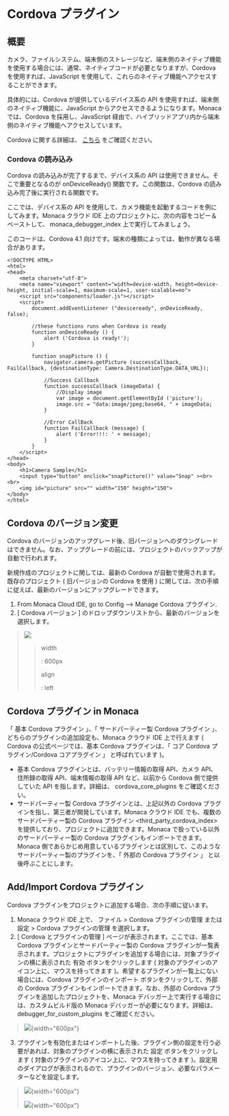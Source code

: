 Cordova プラグイン
==================

概要
----

カメラ、ファイルシステム、端末側のストレージなど、端末側のネイティブ機能を使用する場合には、通常、ネイティブコードが必要となりますが、Cordova
を使用すれば、JavaScript
を使用して、これらのネイティブ機能へアクセスすることができます。

具体的には、Cordova が提供しているデバイス系の API
を使用すれば、端末側のネイティブ機能に、JavaScript
からアクセスできるようになります。Monaca では、Cordova
を採用し、JavaScript
経由で、ハイブリッドアプリ内から端末側のネイティブ機能へアクセスしています。

Cordova に関する詳細は、 [こちら](https://cordova.apache.org/)
をご確認ください。

### Cordova の読み込み

Cordova の読み込みが完了するまで、デバイス系の API
は使用できません。そこで重要となるのが onDeviceReady()
関数です。この関数は、Cordova の読み込み完了後に実行される関数です。

ここでは、デバイス系の API
を使用して、カメラ機能を起動するコードを例にしてみます。Monaca クラウド
IDE 上のプロジェクトに、次の内容をコピー＆ペーストして、
monaca\_debugger\_index 上で実行してみましょう。

<div class="admonition note">

このコードは、Cordova 4.1
向けです。端末の種類によっては、動作が異なる場合があります。

</div>

``` {.sourceCode .html}
<!DOCTYPE HTML>
<html>
<head>
    <meta charset="utf-8">
    <meta name="viewport" content="width=device-width, height=device-height, initial-scale=1, maximum-scale=1, user-scalable=no">
    <script src="components/loader.js"></script>
    <script>
        document.addEventListener ("deviceready", onDeviceReady, false);

        //these functions runs when Cordova is ready
        function onDeviceReady () {
            alert ('Cordova is ready!');
        }

        function snapPicture () {
            navigator.camera.getPicture (successCallback, FailCallback, {destinationType: Camera.DestinationType.DATA_URL});

            //Success Callback
            function successCallback (imageData) {
                //Display image
                var image = document.getElementById ('picture');
                image.src = "data:image/jpeg;base64, " + imageData;
            }

            //Error CallBack
            function FailCallback (message) {
                alert ('Error!!!: ' + message);
            }
        }
    </script>
</head>
<body>
    <h1>Camera Sample</h1>
    <input type="button" onclick="snapPicture()" value="Snap" ><br><br>
    <img id="picture" src="" width="150" height="150">
</body>
</html>
```

Cordova のバージョン変更
------------------------

<div class="admonition note">

Cordova
のバージョンのアップグレード後、旧バージョンへのダウングレードはできません。なお、アップグレードの前には、プロジェクトのバックアップが自動で行われます。

</div>

新規作成のプロジェクトに関しては、最新の Cordova
が自動で使用されます。既存のプロジェクト ( 旧バージョンの Cordova を使用
)
に関しては、次の手順に従えば、最新のバージョンにアップグレードできます。

1.  From Monaca Cloud IDE, go to
    Config --&gt; Manage Cordova プラグイン.
2.  \[ Cordova バージョン \]
    のドロップダウンリストから、最新のバージョンを選択します。

> ![](images/cordova_plugin/3.png)
>
> > width
> >
> > :   600px
> >
> > align
> >
> > :   left
> >
Cordova プラグイン in Monaca
----------------------------

「 基本 Cordova プラグイン 」、「 サードパーティー製 Cordova プラグイン
」、どちらのプラグインの追加設定も、Monaca クラウド IDE 上で行えます (
Cordova の公式ページでは、基本 Cordova プラグインは、「 コア Cordova
プラグイン/Cordova コアプラグイン 」 と呼ばれています )。

-   基本 Cordova プラグインとは、バッテリー情報の取得 API、カメラ
    API、住所録の取得 API、端末情報の取得 API など、以前から Cordova
    側で提供していた API を指します。詳細は、 cordova\_core\_plugins
    をご確認ください。
-   サードパーティー製 Cordova プラグインとは、上記以外の Cordova
    プラグインを指し、第三者が開発しています。Monaca クラウド IDE
    でも、複数の
    サードパーティー製の Cordova プラグイン &lt;third\_party\_cordova\_index&gt;
    を提供しており、プロジェクトに追加できます。Monaca
    で扱っている以外のサードパーティー製の Cordova
    プラグインもインポートできます。Monaca
    側であらかじめ用意しているプラグインとは区別して、このようなサードパーティー製のプラグインを、「
    外部の Cordova プラグイン 」 と以後呼ぶことにします。

Add/Import Cordova プラグイン
-----------------------------

Cordova プラグインをプロジェクトに追加する場合、次の手順に従います。

1.  Monaca クラウド IDE 上で、 ファイル &gt; Cordova プラグインの管理
    または 設定 &gt; Cordova プラグインの管理 を選択します。
2.  \[ Cordova とプラグインの管理 \]
    ページが表示されます。ここでは、基本 Cordova
    プラグインとサードパーティー製の Cordova
    プラグインが一覧表示されます。プロジェクトにプラグインを追加する場合には、対象プラグインの横に表示された
    有効 ボタンをクリックします (
    対象のプラグインのアイコン上に、マウスを持ってきます
    )。希望するプラグインが一覧上にない場合には、Cordova プラグインのインポート
    ボタンをクリックして、外部の Cordova
    プラグインもインポートできます。なお、外部の Cordova
    プラグインを追加したプロジェクトを、Monaca
    デバッガー上で実行する場合には、カスタムビルド版の Monaca
    デバッガーが必要になります。詳細は、debugger\_for\_custom\_plugins
    をご確認ください。

> ![](images/cordova_plugin/1.png){width="600px"}

3.  プラグインを有効化またはインポートした後、プラグイン側の設定を行う必要があれば、対象のプラグインの横に表示された
    設定 ボタンをクリックします (
    対象のプラグインのアイコン上に、マウスを持ってきます
    )。設定用のダイアログが表示されるので、プラグインのバージョン、必要なパラメーターなどを設定します。

> ![](images/cordova_plugin/2.png){width="600px"}
>
> ![](images/cordova_plugin/4.png){width="600px"}
